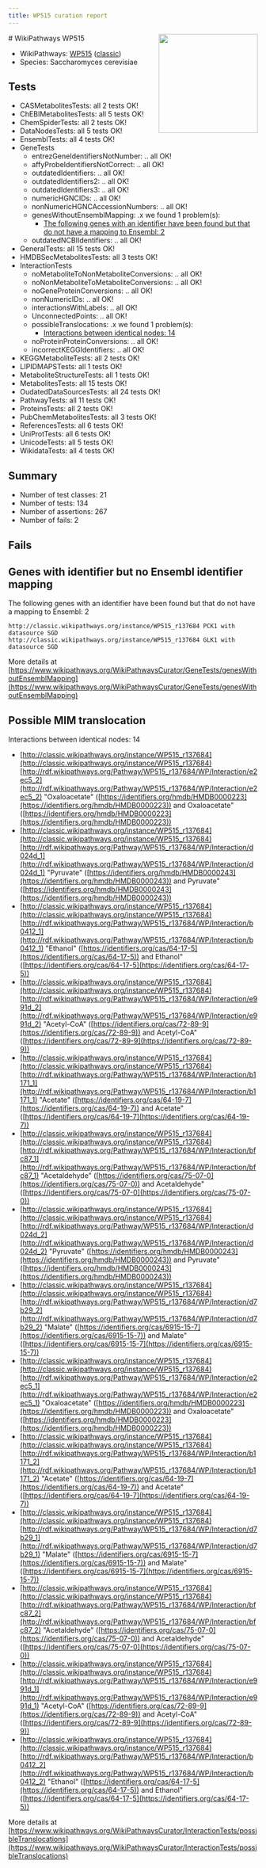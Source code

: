```yaml
---
title: WP515 curation report
---
```


<img style="float: right; width: 200px" src="https://upload.wikimedia.org/wikipedia/commons/thumb/8/83/Wplogo_with_text_500.png/640px-Wplogo_with_text_500.png" />
# WikiPathways WP515

* WikiPathways: [WP515](https://wikipathways.org/pathways/WP515) ([classic](https://classic.wikipathways.org/instance/WP515))
* Species: Saccharomyces cerevisiae
## Tests
* CASMetabolitesTests: all 2 tests OK!
* ChEBIMetabolitesTests: all 5 tests OK!
* ChemSpiderTests: all 2 tests OK!
* DataNodesTests: all 5 tests OK!
* EnsemblTests: all 4 tests OK!
* GeneTests
    * entrezGeneIdentifiersNotNumber: .. all OK!
    * affyProbeIdentifiersNotCorrect: .. all OK!
    * outdatedIdentifiers: .. all OK!
    * outdatedIdentifiers2: .. all OK!
    * outdatedIdentifiers3: .. all OK!
    * numericHGNCIDs: .. all OK!
    * nonNumericHGNCAccessionNumbers: .. all OK!
    * genesWithoutEnsemblMapping: .x we found 1 problem(s):
        * [The following genes with an identifier have been found but that do not have a mapping to Ensembl: 2](#40286d84)
    * outdatedNCBIIdentifiers: .. all OK!
* GeneralTests: all 15 tests OK!
* HMDBSecMetabolitesTests: all 3 tests OK!
* InteractionTests
    * noMetaboliteToNonMetaboliteConversions: .. all OK!
    * noNonMetaboliteToMetaboliteConversions: .. all OK!
    * noGeneProteinConversions: .. all OK!
    * nonNumericIDs: .. all OK!
    * interactionsWithLabels: .. all OK!
    * UnconnectedPoints: .. all OK!
    * possibleTranslocations: .x we found 1 problem(s):
        * [Interactions between identical nodes: 14](#661ebeee)
    * noProteinProteinConversions: .. all OK!
    * incorrectKEGGIdentifiers: .. all OK!
* KEGGMetaboliteTests: all 2 tests OK!
* LIPIDMAPSTests: all 1 tests OK!
* MetaboliteStructureTests: all 1 tests OK!
* MetabolitesTests: all 15 tests OK!
* OudatedDataSourcesTests: all 24 tests OK!
* PathwayTests: all 11 tests OK!
* ProteinsTests: all 2 tests OK!
* PubChemMetabolitesTests: all 3 tests OK!
* ReferencesTests: all 6 tests OK!
* UniProtTests: all 6 tests OK!
* UnicodeTests: all 5 tests OK!
* WikidataTests: all 4 tests OK!


## Summary

* Number of test classes: 21
* Number of tests: 134
* Number of assertions: 267
* Number of fails: 2

## Fails

<a name="40286d84" />

## Genes with identifier but no Ensembl identifier mapping

The following genes with an identifier have been found but that do not have a mapping to Ensembl: 2
```
http://classic.wikipathways.org/instance/WP515_r137684 PCK1 with datasource SGD
http://classic.wikipathways.org/instance/WP515_r137684 GLK1 with datasource SGD
```

More details at [https://www.wikipathways.org/WikiPathwaysCurator/GeneTests/genesWithoutEnsemblMapping](https://www.wikipathways.org/WikiPathwaysCurator/GeneTests/genesWithoutEnsemblMapping)

<a name="661ebeee" />

## Possible MIM translocation

Interactions between identical nodes: 14

* [http://classic.wikipathways.org/instance/WP515_r137684](http://classic.wikipathways.org/instance/WP515_r137684) [http://rdf.wikipathways.org/Pathway/WP515_r137684/WP/Interaction/e2ec5_2](http://rdf.wikipathways.org/Pathway/WP515_r137684/WP/Interaction/e2ec5_2) "Oxaloacetate" ([https://identifiers.org/hmdb/HMDB0000223](https://identifiers.org/hmdb/HMDB0000223)) and 
Oxaloacetate" ([https://identifiers.org/hmdb/HMDB0000223](https://identifiers.org/hmdb/HMDB0000223))
* [http://classic.wikipathways.org/instance/WP515_r137684](http://classic.wikipathways.org/instance/WP515_r137684) [http://rdf.wikipathways.org/Pathway/WP515_r137684/WP/Interaction/d024d_1](http://rdf.wikipathways.org/Pathway/WP515_r137684/WP/Interaction/d024d_1) "Pyruvate" ([https://identifiers.org/hmdb/HMDB0000243](https://identifiers.org/hmdb/HMDB0000243)) and 
Pyruvate" ([https://identifiers.org/hmdb/HMDB0000243](https://identifiers.org/hmdb/HMDB0000243))
* [http://classic.wikipathways.org/instance/WP515_r137684](http://classic.wikipathways.org/instance/WP515_r137684) [http://rdf.wikipathways.org/Pathway/WP515_r137684/WP/Interaction/b0412_1](http://rdf.wikipathways.org/Pathway/WP515_r137684/WP/Interaction/b0412_1) "Ethanol" ([https://identifiers.org/cas/64-17-5](https://identifiers.org/cas/64-17-5)) and 
Ethanol" ([https://identifiers.org/cas/64-17-5](https://identifiers.org/cas/64-17-5))
* [http://classic.wikipathways.org/instance/WP515_r137684](http://classic.wikipathways.org/instance/WP515_r137684) [http://rdf.wikipathways.org/Pathway/WP515_r137684/WP/Interaction/e991d_2](http://rdf.wikipathways.org/Pathway/WP515_r137684/WP/Interaction/e991d_2) "Acetyl-CoA" ([https://identifiers.org/cas/72-89-9](https://identifiers.org/cas/72-89-9)) and 
Acetyl-CoA" ([https://identifiers.org/cas/72-89-9](https://identifiers.org/cas/72-89-9))
* [http://classic.wikipathways.org/instance/WP515_r137684](http://classic.wikipathways.org/instance/WP515_r137684) [http://rdf.wikipathways.org/Pathway/WP515_r137684/WP/Interaction/b1171_1](http://rdf.wikipathways.org/Pathway/WP515_r137684/WP/Interaction/b1171_1) "Acetate" ([https://identifiers.org/cas/64-19-7](https://identifiers.org/cas/64-19-7)) and 
Acetate" ([https://identifiers.org/cas/64-19-7](https://identifiers.org/cas/64-19-7))
* [http://classic.wikipathways.org/instance/WP515_r137684](http://classic.wikipathways.org/instance/WP515_r137684) [http://rdf.wikipathways.org/Pathway/WP515_r137684/WP/Interaction/bfc87_1](http://rdf.wikipathways.org/Pathway/WP515_r137684/WP/Interaction/bfc87_1) "Acetaldehyde" ([https://identifiers.org/cas/75-07-0](https://identifiers.org/cas/75-07-0)) and 
Acetaldehyde" ([https://identifiers.org/cas/75-07-0](https://identifiers.org/cas/75-07-0))
* [http://classic.wikipathways.org/instance/WP515_r137684](http://classic.wikipathways.org/instance/WP515_r137684) [http://rdf.wikipathways.org/Pathway/WP515_r137684/WP/Interaction/d024d_2](http://rdf.wikipathways.org/Pathway/WP515_r137684/WP/Interaction/d024d_2) "Pyruvate" ([https://identifiers.org/hmdb/HMDB0000243](https://identifiers.org/hmdb/HMDB0000243)) and 
Pyruvate" ([https://identifiers.org/hmdb/HMDB0000243](https://identifiers.org/hmdb/HMDB0000243))
* [http://classic.wikipathways.org/instance/WP515_r137684](http://classic.wikipathways.org/instance/WP515_r137684) [http://rdf.wikipathways.org/Pathway/WP515_r137684/WP/Interaction/d7b29_2](http://rdf.wikipathways.org/Pathway/WP515_r137684/WP/Interaction/d7b29_2) "Malate" ([https://identifiers.org/cas/6915-15-7](https://identifiers.org/cas/6915-15-7)) and 
Malate" ([https://identifiers.org/cas/6915-15-7](https://identifiers.org/cas/6915-15-7))
* [http://classic.wikipathways.org/instance/WP515_r137684](http://classic.wikipathways.org/instance/WP515_r137684) [http://rdf.wikipathways.org/Pathway/WP515_r137684/WP/Interaction/e2ec5_1](http://rdf.wikipathways.org/Pathway/WP515_r137684/WP/Interaction/e2ec5_1) "Oxaloacetate" ([https://identifiers.org/hmdb/HMDB0000223](https://identifiers.org/hmdb/HMDB0000223)) and 
Oxaloacetate" ([https://identifiers.org/hmdb/HMDB0000223](https://identifiers.org/hmdb/HMDB0000223))
* [http://classic.wikipathways.org/instance/WP515_r137684](http://classic.wikipathways.org/instance/WP515_r137684) [http://rdf.wikipathways.org/Pathway/WP515_r137684/WP/Interaction/b1171_2](http://rdf.wikipathways.org/Pathway/WP515_r137684/WP/Interaction/b1171_2) "Acetate" ([https://identifiers.org/cas/64-19-7](https://identifiers.org/cas/64-19-7)) and 
Acetate" ([https://identifiers.org/cas/64-19-7](https://identifiers.org/cas/64-19-7))
* [http://classic.wikipathways.org/instance/WP515_r137684](http://classic.wikipathways.org/instance/WP515_r137684) [http://rdf.wikipathways.org/Pathway/WP515_r137684/WP/Interaction/d7b29_1](http://rdf.wikipathways.org/Pathway/WP515_r137684/WP/Interaction/d7b29_1) "Malate" ([https://identifiers.org/cas/6915-15-7](https://identifiers.org/cas/6915-15-7)) and 
Malate" ([https://identifiers.org/cas/6915-15-7](https://identifiers.org/cas/6915-15-7))
* [http://classic.wikipathways.org/instance/WP515_r137684](http://classic.wikipathways.org/instance/WP515_r137684) [http://rdf.wikipathways.org/Pathway/WP515_r137684/WP/Interaction/bfc87_2](http://rdf.wikipathways.org/Pathway/WP515_r137684/WP/Interaction/bfc87_2) "Acetaldehyde" ([https://identifiers.org/cas/75-07-0](https://identifiers.org/cas/75-07-0)) and 
Acetaldehyde" ([https://identifiers.org/cas/75-07-0](https://identifiers.org/cas/75-07-0))
* [http://classic.wikipathways.org/instance/WP515_r137684](http://classic.wikipathways.org/instance/WP515_r137684) [http://rdf.wikipathways.org/Pathway/WP515_r137684/WP/Interaction/e991d_1](http://rdf.wikipathways.org/Pathway/WP515_r137684/WP/Interaction/e991d_1) "Acetyl-CoA" ([https://identifiers.org/cas/72-89-9](https://identifiers.org/cas/72-89-9)) and 
Acetyl-CoA" ([https://identifiers.org/cas/72-89-9](https://identifiers.org/cas/72-89-9))
* [http://classic.wikipathways.org/instance/WP515_r137684](http://classic.wikipathways.org/instance/WP515_r137684) [http://rdf.wikipathways.org/Pathway/WP515_r137684/WP/Interaction/b0412_2](http://rdf.wikipathways.org/Pathway/WP515_r137684/WP/Interaction/b0412_2) "Ethanol" ([https://identifiers.org/cas/64-17-5](https://identifiers.org/cas/64-17-5)) and 
Ethanol" ([https://identifiers.org/cas/64-17-5](https://identifiers.org/cas/64-17-5))


More details at [https://www.wikipathways.org/WikiPathwaysCurator/InteractionTests/possibleTranslocations](https://www.wikipathways.org/WikiPathwaysCurator/InteractionTests/possibleTranslocations)

